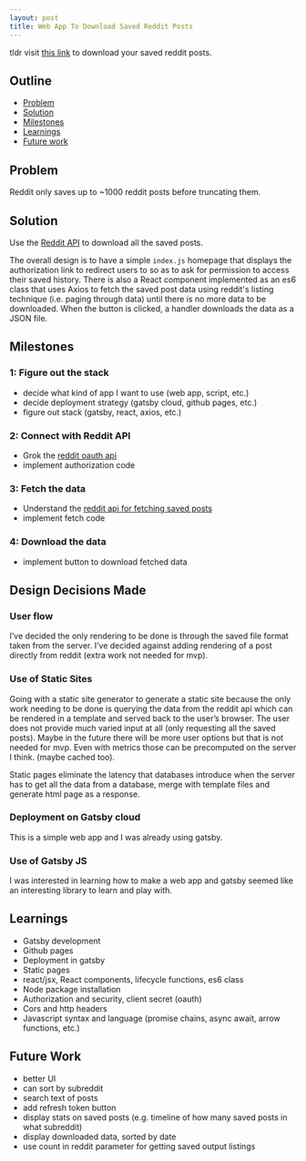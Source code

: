```yaml
---
layout: post
title: Web App To Download Saved Reddit Posts
---
```


tldr visit [this link](https://savedredditpostextensionmain.gatsbyjs.io/) to download your saved reddit posts.

## Outline
- [Problem](#Problem)
- [Solution](#Solution)
- [Milestones](#milestones)
- [Learnings](#learnings)
- [Future work](#future-work)

## Problem
Reddit only saves up to ~1000 reddit posts before truncating them.

## Solution
Use the [Reddit API](https://www.reddit.com/dev/api/) to download all the saved posts.

The overall design is to have a simple `index.js` homepage that displays the authorization link to redirect users to so as to ask for permission to access their saved history.
There is also a React component implemented as an es6 class that uses Axios to fetch the saved post data using reddit's listing technique (i.e. paging through data) until there is no more data to be downloaded.
When the button is clicked, a handler downloads the data as a JSON file.

## Milestones

### 1: Figure out the stack
- decide what kind of app I want to use (web app, script, etc.)
- decide deployment strategy (gatsby cloud, github pages, etc.)
- figure out stack (gatsby, react, axios, etc.)

### 2: Connect with Reddit API
- Grok the [reddit oauth api](https://github.com/reddit-archive/reddit/wiki/OAuth2#application-only-oauth)
- implement authorization code

### 3: Fetch the data
- Understand the [reddit api for fetching saved posts](https://www.reddit.com/dev/api/#GET_user_{username}_saved)
- implement fetch code

### 4: Download the data
- implement button to download fetched data

## Design Decisions Made

### User flow
I’ve decided the only rendering to be done is through the saved file format taken from the server. I’ve decided against adding rendering of a post directly from reddit (extra work not needed for mvp). 

### Use of Static Sites
Going with a static site generator to generate a static site because the only work needing to be done is querying the data from the reddit api which can be rendered in a template and served back to the user’s browser. The user does not provide much varied input at all (only requesting all the saved posts). Maybe in the future there will be more user options but that is not needed for mvp. Even with metrics those can be precomputed on the server I think. (maybe cached too).

Static pages eliminate the latency that databases introduce when the server has to get all the data from a database, merge with template files and generate html page as a response. 

### Deployment on Gatsby cloud
This is a simple web app and I was already using gatsby.

### Use of Gatsby JS
I was interested in learning how to make a web app and gatsby seemed like an interesting library to learn and play with.

## Learnings
- Gatsby development
- Github pages
- Deployment in gatsby
- Static pages
- react/jsx, React components, lifecycle functions, es6 class
- Node package installation
- Authorization and security, client secret (oauth)
- Cors and http headers
- Javascript syntax and language (promise chains, async await, arrow functions, etc.)

## Future Work
- better UI
- can sort by subreddit
- search text of posts
- add refresh token button
- display stats on saved posts (e.g. timeline of how many saved posts in what subreddit)
- display downloaded data, sorted by date
- use count in reddit parameter for getting saved output listings
